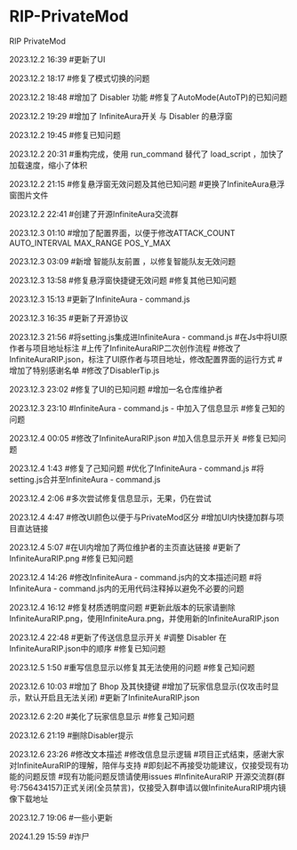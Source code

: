 # RIP-PrivateMod
RIP PrivateMod

2023.12.2 16:39
#更新了UI

2023.12.2 18:17
#修复了模式切换的问题

2023.12.2 18:48
#增加了 Disabler 功能
#修复了AutoMode(AutoTP)的已知问题

2023.12.2 19:29
#增加了 InfiniteAura开关 与 Disabler 的悬浮窗

2023.12.2 19:45
#修复已知问题

2023.12.2 20:31
#重构完成，使用 run_command 替代了 load_script ，加快了加载速度，缩小了体积

2023.12.2 21:15
#修复悬浮窗无效问题及其他已知问题
#更换了InfiniteAura悬浮窗图片文件

2023.12.2 22:41
#创建了开源InfiniteAura交流群

2023.12.3 01:10
#增加了配置界面，以便于修改ATTACK_COUNT AUTO_INTERVAL MAX_RANGE POS_Y_MAX

2023.12.3 03:09
#新增 智能队友前置 ，以修复智能队友无效问题

2023.12.3 13:58
#修复悬浮窗快捷键无效问题
#修复其他已知问题

2023.12.3 15:13
#更新了InfiniteAura - command.js

2023.12.3 16:35
#更新了开源协议

2023.12.3 21:56
#将setting.js集成进InfiniteAura - command.js
#在Js中将UI原作者与项目地址标注
#上传了InfiniteAuraRIP二次创作流程
#修改了InfiniteAuraRIP.json，标注了UI原作者与项目地址，修改配置界面的运行方式
#增加了特别感谢名单
#修改了DisablerTip.js

2023.12.3 23:02
#修复了UI的已知问题
#增加一名仓库维护者

2023.12.3 23:10
#InfiniteAura - command.js - 中加入了信息显示
#修复己知的问题

2023.12.4 00:05
#修改了InfiniteAuraRIP.json
#加入信息显示开关
#修复已知问题

2023.12.4 1:43
#修复了己知问题
#优化了InfiniteAura - command.js
#将setting.js合并至InfiniteAura - command.js

2023.12.4 2:06
#多次尝试修复信息显示，无果，仍在尝试

2023.12.4 4:47
#修改UI颜色以便于与PrivateMod区分
#增加UI内快捷加群与项目直达链接

2023.12.4 5:07
#在UI内增加了两位维护者的主页直达链接
#更新了InfiniteAuraRIP.png
#修复已知问题

2023.12.4 14:26
#修改InfiniteAura - command.js内的文本描述问题
#将InfiniteAura - command.js内的无用代码注释掉以避免不必要的问题

2023.12.4 16:12
#修复材质透明度问题
#更新此版本的玩家请删除InfiniteAuraRIP.png，使用InfiniteAura.png，并使用新的InfiniteAuraRIP.json

2023.12.4 22:48
#更新了传送信息显示开关
#调整 Disabler 在InfiniteAuraRIP.json中的顺序
#修复已知问题

2023.12.5 1:50
#重写信息显示以修复其无法使用的问题
#修复己知问题

2023.12.6 10:03
#增加了 Bhop 及其快捷键
#增加了玩家信息显示(仅攻击时显示，默认开启且无法关闭)
#更新了InfiniteAuraRIP.json

2023.12.6 2:20
#美化了玩家信息显示
#修复己知问题

2023.12.6 21:19
#删除Disabler提示

2023.12.6 23:26
#修改文本描述
#修改信息显示逻辑
#项目正式结束，感谢大家对InfiniteAuraRIP的理解，陪伴与支持
#即刻起不再接受功能建议，仅接受现有功能的问题反馈
#现有功能问题反馈请使用issues
#InfiniteAuraRIP 开源交流群(群号:756434157)正式关闭(全员禁言)，仅接受入群申请以做InfiniteAuraRIP境内镜像下载地址

2023.12.7 19:06
#一些小更新

2024.1.29 15:59
#诈尸
